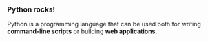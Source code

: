   ### Python rocks!







Python is a programming language that can be used both for writing **command-line scripts** or building **web applications**.



